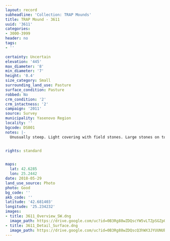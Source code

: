 ```yaml
---
layout: record
subheadline: 'Collection: TRAP Mounds'
title: TRAP Mound - 3611
uuid: '3611'
categories:
- 3000-3999
header: no
tags:
- ''

certainty: Uncertain
elevation: '445'
max_diameter: '8'
min_diameter: '7'
height: '0.4'
size_category: Small
surrounding_land_use: Pasture
surface_condition: Pasture
robbed: No
crm_condition: '2'
crm_intactness: '2'
campaign: '2011'
source: Survey
municipality: Yasenovo Region
locality: ''
bgcode: DS001
notes: |-
  Unusually steep. Light covering with field stones. Large stones on top. Surface uneven, no visible robbers trenches.


rights: standard


maps:
  lat: 42.6285
  lon: 25.2442
date: 2018-05-29
land_use_source: Photo
photo: Good
bg_code: ''
akb_code: ''
latitude: '42.681403'
longitude: '25.234232'
images:
- title: 3611_Overview_SW.dng
  image_path: https://drive.google.com/uc?id=0B3Rg88wZDQscYW5vLTZpSGZpOFE
- title: 3611_Detail_Surface.dng
  image_path: https://drive.google.com/uc?id=0B3Rg88wZDQscQ3hWX3JYUUNUbU0
---
```

